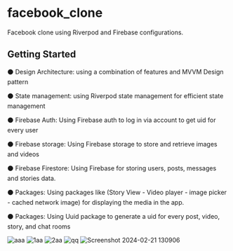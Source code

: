 # facebook_clone

Facebook clone using Riverpod and Firebase configurations.

## Getting Started

⚫ Design Architecture: using a combination of features and MVVM Design pattern 

⚫ State management: using Riverpod state management for efficient state management

⚫ Firebase Auth: Using Firebase auth to log in via account to get uid for every user

⚫ Firebase storage: Using Firebase storage to store and retrieve images and videos

⚫ Firebase Firestore: Using Firebase for storing users, posts, messages and stories data.

⚫ Packages: Using packages like (Story View - Video player - image picker - cached network image) for displaying the media in the app.

⚫ Packages: Using Uuid package to generate a uid for every post, video, story, and chat rooms

![aaa](https://github.com/Ahmed3bdallah1/facebook_clone/assets/122252444/5f516df3-b86c-40db-930f-22fd06e771b1)
![1aa](https://github.com/Ahmed3bdallah1/facebook_clone/assets/122252444/8243aca6-e95b-436b-bb1e-d52499e4e752)
![2aa](https://github.com/Ahmed3bdallah1/facebook_clone/assets/122252444/ad10fae9-170b-4f25-8487-69a94644cd28)
![qq](https://github.com/Ahmed3bdallah1/facebook_clone/assets/122252444/21da8c4b-24ba-4771-a49b-4bc8d6ae2a3a)
![Screenshot 2024-02-21 130906](https://github.com/Ahmed3bdallah1/facebook_clone/assets/122252444/df91fdcd-66dd-498d-a71a-ba889fe4e7af)
